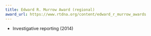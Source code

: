 ```yaml
---
title: Edward R. Murrow Award (regional)
award_url: https://www.rtdna.org/content/edward_r_murrow_awards
---
```

* Investigative reporting (2014)

